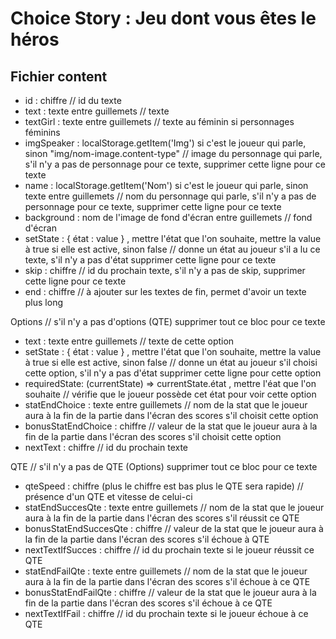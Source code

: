 # Choice Story : Jeu dont vous êtes le héros



## Fichier content
<ul>
    <li>id : chiffre // id du texte</li>
    <li>text : texte entre guillemets // texte</li>
    <li>textGirl : texte entre guillemets // texte au féminin si personnages féminins</li>
    <li>imgSpeaker : localStorage.getItem('Img') si c'est le joueur qui parle, sinon "img/nom-image.content-type" // image du personnage qui parle, s'il n'y a pas de personnage pour ce texte, supprimer cette ligne pour ce texte</li>
    <li>name : localStorage.getItem('Nom') si c'est le joueur qui parle, sinon texte entre guillemets // nom du personnage qui parle, s'il n'y a pas de personnage pour ce texte, supprimer cette ligne pour ce texte</li>
    <li>background : nom de l'image de fond d'écran entre guillemets // fond d'écran</li>
    <li>setState : { état : value } , mettre l'état que l'on souhaite, mettre la value à true si elle est active, sinon false // donne un état au joueur s'il a lu ce texte, s'il n'y a pas d'état supprimer cette ligne pour ce texte</li>
    <li>skip : chiffre // id du prochain texte, s'il n'y a pas de skip, supprimer cette ligne pour ce texte</li>
    <li>end : chiffre // à ajouter sur les textes de fin, permet d'avoir un texte plus long</li>
</ul>

Options // s'il n'y a pas d'options (QTE) supprimer tout ce bloc pour ce texte
<ul>
    <li>text : texte entre guillemets // texte de cette option</li>
    <li>setState : { état : value } , mettre l'état que l'on souhaite, mettre la value à true si elle est active, sinon false // donne un état au joueur s'il choisi cette option, s'il n'y a pas d'état supprimer cette ligne pour cette option</li>
    <li>requiredState: (currentState) => currentState.état , mettre l'éat que l'on souhaite // vérifie que le joueur possède cet état pour voir cette option</li>
    <li>statEndChoice : texte entre guillemets // nom de la stat que le joueur aura à la fin de la partie dans l'écran des scores s'il choisit cette option</li>
    <li>bonusStatEndChoice : chiffre // valeur de la stat que le joueur aura à la fin de la partie dans l'écran des scores s'il choisit cette option</li>
    <li>nextText : chiffre // id du prochain texte</li>
</ul>

QTE // s'il n'y a pas de QTE (Options) supprimer tout ce bloc pour ce texte
<ul>
    <li>qteSpeed : chiffre (plus le chiffre est bas plus le QTE sera rapide) // présence d'un QTE et vitesse de celui-ci</li>
    <li>statEndSuccesQte : texte entre guillemets // nom de la stat que le joueur aura à la fin de la partie dans l'écran des scores s'il réussit ce QTE</li>
    <li>bonusStatEndSuccesQte : chiffre // valeur de la stat que le joueur aura à la fin de la partie dans l'écran des scores s'il échoue à QTE</li>
    <li>nextTextIfSucces : chiffre // id du prochain texte si le joueur réussit ce QTE</li>
    <li>statEndFailQte : texte entre guillemets // nom de la stat que le joueur aura à la fin de la partie dans l'écran des scores s'il échoue à ce QTE</li>
    <li>bonusStatEndFailQte : chiffre // valeur de la stat que le joueur aura à la fin de la partie dans l'écran des scores s'il échoue à ce QTE</li>
    <li>nextTextIfFail : chiffre // id du prochain texte si le joueur échoue à ce QTE</li>
</ul>

